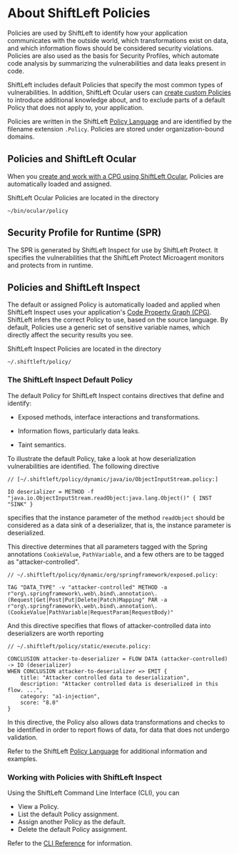 # About ShiftLeft Policies

Policies are used by ShiftLeft to identify how your application communicates with the outside world, which transformations exist on data, and which information flows should be considered security violations. Policies are also used as the basis for Security Profiles, which automate code analysis by summarizing the vulnerabilities and data leaks present in code.

ShiftLeft includes default Policies that specify the most common types of vulnerabilities. In addition, ShiftLeft Ocular users can [create custom Policies](custom-policy.md) to introduce additional knowledge about, and to exclude parts of a default Policy that does not apply to, your application.

Policies are written in the ShiftLeft [Policy Language](policy-language.md) and are identified by the filename extension `.Policy`. Policies are stored under organization-bound domains.

## Policies and ShiftLeft Ocular

When you [create and work with a CPG using ShiftLeft Ocular](../using-ocular/getting-started/create-cpg.md), Policies are automatically loaded and assigned.

ShiftLeft Ocular Policies are located in the directory

```
~/bin/ocular/policy
```

## Security Profile for Runtime (SPR)

The SPR is generated by ShiftLeft Inspect for use by ShiftLeft Protect. It specifies the vulnerabilities that the ShiftLeft Protect Microagent monitors and protects from in runtime. 

## Policies and ShiftLeft Inspect

The default or assigned Policy is automatically loaded and applied when ShiftLeft Inspect uses your application's [Code Property Graph (CPG)](../introduction/understanding-cpg.md). ShiftLeft infers the correct Policy to use, based on the source language. By default, Policies use a generic set of sensitive variable names, which directly affect the security results you see. 

ShiftLeft Inspect Policies are located in the directory

```
~/.shiftleft/policy/
```

### The ShiftLeft Inspect Default Policy

The default Policy for ShiftLeft Inspect contains directives that define and identify:

* Exposed methods, interface interactions and transformations.

* Information flows, particularly data leaks.

* Taint semantics. 

To illustrate the default Policy, take a look at how  deserialization vulnerabilities are identified. The following directive

```
// [~/.shiftleft/policy/dynamic/java/io/ObjectInputStream.policy:]

IO deserializer = METHOD -f "java.io.ObjectInputStream.readObject:java.lang.Object()" { INST "SINK" }
```

specifies that the instance parameter of the method `readObject` should be considered as a data sink of a deserializer, that is, the instance parameter is deserialized.

This directive determines that all parameters tagged with the Spring annotations `CookieValue`, `PathVariable`, and a few others are to be tagged as "attacker-controlled". 

```
// ~/.shiftleft/policy/dynamic/org/springframework/exposed.policy:

TAG "DATA_TYPE" -v "attacker-controlled" METHOD -a r"org\.springframework\.web\.bind\.annotation\.(Request|Get|Post|Put|Delete|Patch)Mapping" PAR -a r"org\.springframework\.web\.bind\.annotation\.(CookieValue|PathVariable|RequestParam|RequestBody)"
```

And this directive specifies that flows of attacker-controlled data into deserializers are worth reporting

```
// ~/.shiftleft/policy/static/execute.policy:

CONCLUSION attacker-to-deserializer = FLOW DATA (attacker-controlled) -> IO (deserializer)
WHEN CONCLUSION attacker-to-deserializer => EMIT {
    title: "Attacker controlled data to deserialization",
    description: "Attacker controlled data is deserialized in this flow. ...",
    category: "a1-injection",
    score: "8.0"
}
```

In this directive, the Policy also allows data transformations and checks to be identified in order to report flows of data, for data that does not undergo validation. 

Refer to the ShiftLeft [Policy Language](policy-language.md) for additional information and examples.

### Working with Policies with ShiftLeft Inspect

Using the ShiftLeft Command Line Interface (CLI), you can

* View a Policy.
* List the default Policy assignment.
* Assign another Policy as the default.
* Delete the default Policy assignment.

Refer to the [CLI Reference](../using-inspect-protect/using-cli/cli-reference.md) for information.
